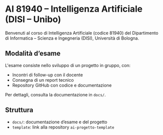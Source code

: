 # AI 81940 – Intelligenza Artificiale (DISI – Unibo)

Benvenuti al corso di Intelligenza Artificiale (codice 81940) del Dipartimento di Informatica – Scienza e Ingegneria (DISI), Università di Bologna.

## Modalità d’esame

L'esame consiste nello sviluppo di un progetto in gruppo, con:
- Incontri di follow-up con il docente
- Consegna di un report tecnico
- Repository GitHub con codice e documentazione

Per dettagli, consulta la documentazione in `docs/`.

## Struttura

- `docs/`: documentazione d’esame e del progetto
- `template`: link alla repository `ai-progetto-template`

